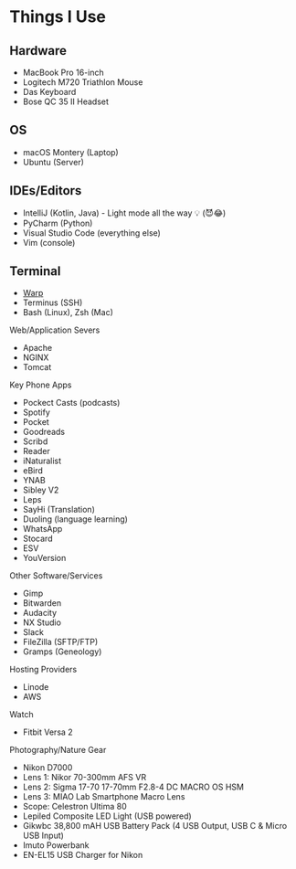 # Things I Use

## Hardware
* MacBook Pro 16-inch
* Logitech M720 Triathlon Mouse
* Das Keyboard
* Bose QC 35 II Headset

## OS
* macOS Montery (Laptop)
* Ubuntu (Server)

## IDEs/Editors
* IntelliJ (Kotlin, Java) - Light mode all the way 💡 (😈😂)
* PyCharm (Python)
* Visual Studio Code (everything else)
* Vim (console)

## Terminal
* [Warp](https://www.warp.dev/)
* Terminus (SSH)
* Bash (Linux), Zsh (Mac)

Web/Application Severs
* Apache
* NGINX
* Tomcat

Key Phone Apps
* Pockect Casts (podcasts)
* Spotify
* Pocket
* Goodreads
* Scribd
* Reader
* iNaturalist
* eBird
* YNAB
* Sibley V2
* Leps
* SayHi (Translation)
* Duoling (language learning)
* WhatsApp
* Stocard
* ESV
* YouVersion

Other Software/Services
* Gimp
* Bitwarden
* Audacity
* NX Studio
* Slack
* FileZilla (SFTP/FTP)
* Gramps (Geneology)

Hosting Providers
* Linode
* AWS

Watch
* Fitbit Versa 2

Photography/Nature Gear
* Nikon D7000
* Lens 1: Nikor 70-300mm AFS VR
* Lens 2: Sigma 17-70 17-70mm F2.8-4 DC MACRO OS HSM 
* Lens 3: MIAO Lab Smartphone Macro Lens
* Scope: Celestron Ultima 80
* Lepiled Composite LED Light (USB powered)
* Gikwbc 38,800 mAH USB Battery Pack (4 USB Output, USB C & Micro USB Input)
* Imuto Powerbank
* EN-EL15 USB Charger for Nikon
